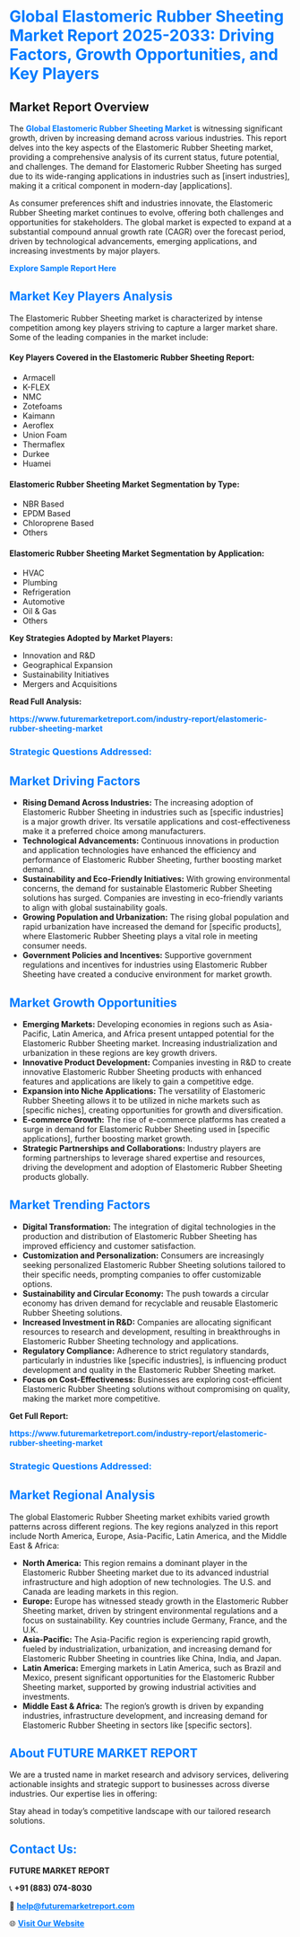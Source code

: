 <h1 style="color: #007BFF;">Global Elastomeric Rubber Sheeting Market Report 2025-2033: Driving Factors, Growth Opportunities, and Key Players</h1>

<section id="overview">
<h2>Market Report Overview</h2>
<p>The <a href="https://www.futuremarketreport.com/industry-report/elastomeric-rubber-sheeting-market" style="color: #007BFF; text-decoration: none;"><strong>Global Elastomeric Rubber Sheeting Market</strong></a> is witnessing significant growth, driven by increasing demand across various industries. This report delves into the key aspects of the Elastomeric Rubber Sheeting market, providing a comprehensive analysis of its current status, future potential, and challenges. The demand for Elastomeric Rubber Sheeting has surged due to its wide-ranging applications in industries such as [insert industries], making it a critical component in modern-day [applications].</p>
<p>As consumer preferences shift and industries innovate, the Elastomeric Rubber Sheeting market continues to evolve, offering both challenges and opportunities for stakeholders. The global market is expected to expand at a substantial compound annual growth rate (CAGR) over the forecast period, driven by technological advancements, emerging applications, and increasing investments by major players.</p>
</section>

<section id="overview">
<p><a href="https://www.futuremarketreport.com/request-sample/reportId=42079" style="color: #007BFF; text-decoration: none;"><strong>Explore Sample Report Here</strong></a></p>
</section>

<section id="key-players">
<h2 style="color: #007BFF;">Market Key Players Analysis</h2>
<p>The Elastomeric Rubber Sheeting market is characterized by intense competition among key players striving to capture a larger market share. Some of the leading companies in the market include:</p>
<h4>Key Players Covered in the Elastomeric Rubber Sheeting Report:</h4>
<ul><li>Armacell</li><li>K-FLEX</li><li>NMC</li><li>Zotefoams</li><li>Kaimann</li><li>Aeroflex</li><li>Union Foam</li><li>Thermaflex</li><li>Durkee</li><li>Huamei</li></ul>
<h4>Elastomeric Rubber Sheeting Market Segmentation by Type:</h4>
<ul><li>NBR Based</li><li>EPDM Based</li><li>Chloroprene Based</li><li>Others</li></ul>

<h4>Elastomeric Rubber Sheeting Market Segmentation by Application:</h4>
<ul><li>HVAC</li><li>Plumbing</li><li>Refrigeration</li><li>Automotive</li><li>Oil &amp; Gas</li><li>Others</li></ul>
<p><strong>Key Strategies Adopted by Market Players:</strong></p>
<ul>
<li>Innovation and R&D</li>
<li>Geographical Expansion</li>
<li>Sustainability Initiatives</li>
<li>Mergers and Acquisitions</li>
</ul>
</section>

<section>
<p><strong>Read Full Analysis: </strong></p><a href="https://www.futuremarketreport.com/industry-report/elastomeric-rubber-sheeting-market" style="color: #007BFF; text-decoration: none;"><strong>https://www.futuremarketreport.com/industry-report/elastomeric-rubber-sheeting-market</strong></a>
<h3 style="color: #007BFF;">Strategic Questions Addressed:</h3>
</section>

<section id="driving-factors">
<h2 style="color: #007BFF;">Market Driving Factors</h2>
<ul>
<li><strong>Rising Demand Across Industries:</strong> The increasing adoption of Elastomeric Rubber Sheeting in industries such as [specific industries] is a major growth driver. Its versatile applications and cost-effectiveness make it a preferred choice among manufacturers.</li>
<li><strong>Technological Advancements:</strong> Continuous innovations in production and application technologies have enhanced the efficiency and performance of Elastomeric Rubber Sheeting, further boosting market demand.</li>
<li><strong>Sustainability and Eco-Friendly Initiatives:</strong> With growing environmental concerns, the demand for sustainable Elastomeric Rubber Sheeting solutions has surged. Companies are investing in eco-friendly variants to align with global sustainability goals.</li>
<li><strong>Growing Population and Urbanization:</strong> The rising global population and rapid urbanization have increased the demand for [specific products], where Elastomeric Rubber Sheeting plays a vital role in meeting consumer needs.</li>
<li><strong>Government Policies and Incentives:</strong> Supportive government regulations and incentives for industries using Elastomeric Rubber Sheeting have created a conducive environment for market growth.</li>
</ul>
</section>

<section id="growth-opportunities">
<h2 style="color: #007BFF;">Market Growth Opportunities</h2>
<ul>
<li><strong>Emerging Markets:</strong> Developing economies in regions such as Asia-Pacific, Latin America, and Africa present untapped potential for the Elastomeric Rubber Sheeting market. Increasing industrialization and urbanization in these regions are key growth drivers.</li>
<li><strong>Innovative Product Development:</strong> Companies investing in R&D to create innovative Elastomeric Rubber Sheeting products with enhanced features and applications are likely to gain a competitive edge.</li>
<li><strong>Expansion into Niche Applications:</strong> The versatility of Elastomeric Rubber Sheeting allows it to be utilized in niche markets such as [specific niches], creating opportunities for growth and diversification.</li>
<li><strong>E-commerce Growth:</strong> The rise of e-commerce platforms has created a surge in demand for Elastomeric Rubber Sheeting used in [specific applications], further boosting market growth.</li>
<li><strong>Strategic Partnerships and Collaborations:</strong> Industry players are forming partnerships to leverage shared expertise and resources, driving the development and adoption of Elastomeric Rubber Sheeting products globally.</li>
</ul>
</section>

<section id="trending-factors">
<h2 style="color: #007BFF;">Market Trending Factors</h2>
<ul>
<li><strong>Digital Transformation:</strong> The integration of digital technologies in the production and distribution of Elastomeric Rubber Sheeting has improved efficiency and customer satisfaction.</li>
<li><strong>Customization and Personalization:</strong> Consumers are increasingly seeking personalized Elastomeric Rubber Sheeting solutions tailored to their specific needs, prompting companies to offer customizable options.</li>
<li><strong>Sustainability and Circular Economy:</strong> The push towards a circular economy has driven demand for recyclable and reusable Elastomeric Rubber Sheeting solutions.</li>
<li><strong>Increased Investment in R&D:</strong> Companies are allocating significant resources to research and development, resulting in breakthroughs in Elastomeric Rubber Sheeting technology and applications.</li>
<li><strong>Regulatory Compliance:</strong> Adherence to strict regulatory standards, particularly in industries like [specific industries], is influencing product development and quality in the Elastomeric Rubber Sheeting market.</li>
<li><strong>Focus on Cost-Effectiveness:</strong> Businesses are exploring cost-efficient Elastomeric Rubber Sheeting solutions without compromising on quality, making the market more competitive.</li>
</ul>
</section>

<section>
<p><strong>Get Full Report: </strong></p><a href="https://www.futuremarketreport.com/industry-report/elastomeric-rubber-sheeting-market" style="color: #007BFF; text-decoration: none;"><strong>https://www.futuremarketreport.com/industry-report/elastomeric-rubber-sheeting-market</strong></a>
<h3 style="color: #007BFF;">Strategic Questions Addressed:</h3>
</section>


<section id="regional-analysis">
<h2 style="color: #007BFF;">Market Regional Analysis</h2>
<p>The global Elastomeric Rubber Sheeting market exhibits varied growth patterns across different regions. The key regions analyzed in this report include North America, Europe, Asia-Pacific, Latin America, and the Middle East & Africa:</p>
<ul>
<li><strong>North America:</strong> This region remains a dominant player in the Elastomeric Rubber Sheeting market due to its advanced industrial infrastructure and high adoption of new technologies. The U.S. and Canada are leading markets in this region.</li>
<li><strong>Europe:</strong> Europe has witnessed steady growth in the Elastomeric Rubber Sheeting market, driven by stringent environmental regulations and a focus on sustainability. Key countries include Germany, France, and the U.K.</li>
<li><strong>Asia-Pacific:</strong> The Asia-Pacific region is experiencing rapid growth, fueled by industrialization, urbanization, and increasing demand for Elastomeric Rubber Sheeting in countries like China, India, and Japan.</li>
<li><strong>Latin America:</strong> Emerging markets in Latin America, such as Brazil and Mexico, present significant opportunities for the Elastomeric Rubber Sheeting market, supported by growing industrial activities and investments.</li>
<li><strong>Middle East & Africa:</strong> The region’s growth is driven by expanding industries, infrastructure development, and increasing demand for Elastomeric Rubber Sheeting in sectors like [specific sectors].</li>
</ul>
</section>

<footer>
<h2 style="color: #007BFF;">About FUTURE MARKET REPORT</h2>
<p>We are a trusted name in market research and advisory services, delivering actionable insights and strategic support to businesses across diverse industries. Our expertise lies in offering:</p>

<p>Stay ahead in today’s competitive landscape with our tailored research solutions.</p>

<h2 style="color: #007BFF;">Contact Us:</h2>
<p><strong>FUTURE MARKET REPORT</strong></p>
<p>📞 <strong>+91 (883) 074-8030</strong></p>
<p>📧 <strong><a href="mailto:help@futuremarketreport.com" style="color: #007BFF;">help@futuremarketreport.com</a></strong></p>
<p>🌐 <strong><a href="https://www.futuremarketreport.com/" style="color: #007BFF;">Visit Our Website</a></strong></p>
</footer>